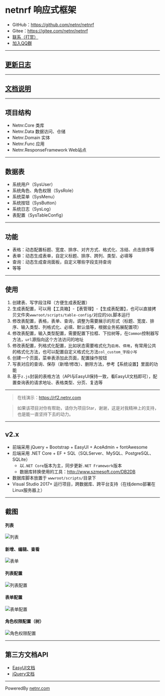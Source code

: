 # netnrf 响应式框架	
- GitHub：<https://github.com/netnr/netnrf>
- Gitee：<https://gitee.com/netnr/netnrf>
- [联系（打赏）](https://ss.netnr.com/contact)
- [加入QQ群](http://qm.qq.com/cgi-bin/qm/qr?k=oLmAflGAIODgeYw9tImSvBVX1SK_warh)

----------
## [更新日志](CHANGELOG.md)

----------
## [文档说明](DOCUMENT.md)

----------
## 项目结构
- Netnr.Core 类库
- Netnr.Data 数据访问、仓储
- Netnr.Domain 实体
- Netnr.Func 应用
- Netnr.ResponseFramework Web站点

----------
## 数据表
- 系统用户（SysUser）
- 系统角色、角色权限（SysRole）
- 系统菜单（SysMenu）
- 系统按钮（SysButton）
- 系统日志（SysLog）
- 表配置（SysTableConfig）
----------

## 功能
- 表格：动态配置标题、宽度、排序、对齐方式、格式化、冻结、点击排序等
- 表单：动态生成表单，自定义标题、排序、跨列、类型、必填等
- 查询：动态生成查询面板，自定义哪些字段支持查询
- 等等
----------

## 使用
1. 创建表、写字段注释（方便生成表配置）
2. 生成表配置，可以用【工具箱】-【表管理】-【生成表配置】，也可以直接拷贝文件夹`wwwroot/scripts/table-config/`对应的`SQL`脚本运行
3. 修改表配置，表格，表单、查询，调整为需要展示的形式（标题、宽度、排序、输入类型、列格式化、必填、默认值等，根据业务拓展配置项）
4. 修改表配置，输入类型配置，需要配置下拉框、下拉树等，在`Common`控制器写方法，`url`源指向这个方法访问的地址
5. 修改表配置，列格式化配置，比如状态需要格式化为`启用`、`停用`，有常用公共的格式化方法，也可以配置自定义格式化方法`col_custom_字段小写`
6. 创建一个页面，菜单表添加此页面，配置操作按钮
7. 写表对应的查询、保存（新增/修改）、删除方法，参考【系统设置】里面的功能
8. 基于`z.js`封装的表格方法（API与EasyUI保持一致，看EasyUI文档即可），配置查询表的请求地址、表格类型、分页、复选等
----------

> 在线演示：<https://rf2.netnr.com>

> 如果该项目对你有帮助，请你为项目Star，谢谢，这是对我精神上的支持，也是能一直坚持下去的动力。

----------
## v2.x
- 前端采用 jQuery + Bootstrap + EasyUI + AceAdmin + fontAwesome
- 后端采用 .NET Core + EF + SQL（SQLServer、MySQL、PostgreSQL、SQLite）
    - 以`.NET Core`版本为主，同步更新`.NET Framework`版本
    - 数据库转换使用的工具：http://www.szmesoft.com/DB2DB
- 数据库脚本放置于 `wwwroot/scripts/`目录下
- Visual Studio 2017+ 运行项目，跨数据库、跨平台支持（在线demo部署在Linux服务器上）

----------
## 截图

#### 列表 

![列表](https://netnr.gitee.io/gs/2018/05/18/403ce7d002.png)

#### 新增、编辑、查看

![表单](https://netnr.gitee.io/gs/2018/05/18/8d25d345b2.png)

#### 列表配置

![列表配置](https://netnr.gitee.io/gs/2018/05/18/13da6572a3.png)

#### 表单配置

![表单配置](https://netnr.gitee.io/gs/2018/05/18/0c98ee578c.png)

#### 角色权限配置（树）

![角色权限配置](https://netnr.gitee.io/gs/2018/08/16/31a55cac78.png)

----------
## 第三方文档API
- [EasyUI文档](https://ad.netnr.com/#EasyUI-1.5.2)
- [jQuery文档](https://ad.netnr.com/#jQuery-1.11.3)

----------
PoweredBy [netnr.com](https://www.netnr.com)